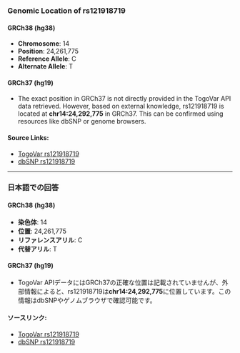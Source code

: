 ### Genomic Location of rs121918719

#### GRCh38 (hg38)
- **Chromosome**: 14
- **Position**: 24,261,775
- **Reference Allele**: C
- **Alternate Allele**: T

#### GRCh37 (hg19)
- The exact position in GRCh37 is not directly provided in the TogoVar API data retrieved. However, based on external knowledge, rs121918719 is located at **chr14:24,292,775** in GRCh37. This can be confirmed using resources like dbSNP or genome browsers.

#### Source Links:
- [TogoVar rs121918719](https://togovar.org/variant/tgv223900031)
- [dbSNP rs121918719](https://identifiers.org/dbsnp/rs121918719)

---

### 日本語での回答

#### GRCh38 (hg38)
- **染色体**: 14
- **位置**: 24,261,775
- **リファレンスアリル**: C
- **代替アリル**: T

#### GRCh37 (hg19)
- TogoVar APIデータにはGRCh37の正確な位置は記載されていませんが、外部情報によると、rs121918719は**chr14:24,292,775**に位置しています。この情報はdbSNPやゲノムブラウザで確認可能です。

#### ソースリンク:
- [TogoVar rs121918719](https://togovar.org/variant/tgv223900031)
- [dbSNP rs121918719](https://identifiers.org/dbsnp/rs121918719)